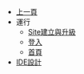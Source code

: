 * [上一頁](../README.md)
* 運行
    * [Site建立與升級]()
    * [登入]()
    * [首頁]()
* [IDE設計](Specification/README.md)
